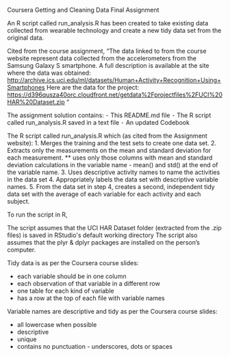 Coursera Getting and Cleaning Data Final Assignment

An R script called run_analysis.R has been created to take existing data collected from wearable technology and create a new tidy data set from the original data.

Cited from the course assignment, 
“The data linked to from the course website represent data collected from the accelerometers from the Samsung Galaxy S smartphone. A full description is available at the site where the data was obtained:
http://archive.ics.uci.edu/ml/datasets/Human+Activity+Recognition+Using+Smartphones
Here are the data for the project:
https://d396qusza40orc.cloudfront.net/getdata%2Fprojectfiles%2FUCI%20HAR%20Dataset.zip “

The assignment solution contains:
	⁃	This README.md file
	⁃	The R script called run_analysis.R saved in a text file
	⁃	An updated Codebook

The R script called run_analysis.R which (as cited from the Assignment website):
	1.	Merges the training and the test sets to create one data set.
	2.	Extracts only the measurements on the mean and standard deviation for each measurement. ** uses only those columns with mean and standard deviation calculations in the variable name - mean() and std() at the end of the variable name.
	3.	Uses descriptive activity names to name the activities in the data set
	4.	Appropriately labels the data set with descriptive variable names.
	5.	From the data set in step 4, creates a second, independent tidy data set with the average of each variable for each activity and each subject.

To run the script in R,

The script assumes that the UCI HAR Dataset folder (extracted from the .zip files) is saved in RStudio's default working directory
The script also assumes that the plyr & dplyr packages are installed on the person’s computer.


Tidy data is as per the Coursera course slides: 
- each variable should be in one column 
- each observation of that variable in a different row 
- one table for each kind of variable 
- has a row at the top of each file with variable names 

Variable names are descriptive and tidy as per the Coursera course slides:
- all lowercase when possible 
- descriptive 
- unique 
- contains no punctuation - underscores, dots or spaces
